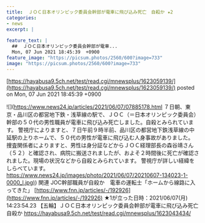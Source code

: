 ```yaml
---
title:  ＪＯＣ日本オリンピック委員会幹部が電車に飛び込み死亡　自殺か ★2  
categories:
- news
excerpt: |
  
feature_text: |
  ##  ＪＯＣ日本オリンピック委員会幹部が電車...
  Mon, 07 Jun 2021 18:45:39  +0900
feature_image: "https://picsum.photos/2560/600?image=733"
image: "https://picsum.photos/2560/600?image=733"
---
```


[https://hayabusa9.5ch.net/test/read.cgi/mnewsplus/1623059139/](https://hayabusa9.5ch.net/test/read.cgi/mnewsplus/1623059139/)
posted on Mon, 07 Jun 2021 18:45:39  +0900

<!--more-->

![](https://www.news24.jp/articles/2021/06/07/07885178.html ７日朝、東京・品川区の都営地下鉄・浅草線の駅で、ＪＯＣ（＝日本オリンピック委員会）幹部の５０代の男性職員が電車に飛び込み死亡しました。自殺とみられています。 警視庁によりますと、７日午前９時半前、品川区の都営地下鉄浅草線の中延駅の上りホームで、５０代の男性が電車に飛び込む人身事故がありました。 捜査関係者によりますと、男性は身分証などからＪＯＣ経理部長の森谷靖さん（５２）と確認され、病院に搬送されましたが、およそ２時間後に死亡が確認されました。現場の状況などから自殺とみられています。 警視庁が詳しい経緯をしらべています。 [https://www.news24.jp/images/photo/2021/06/07/20210607-134023-1-0000_l.jpg)](https://www.news24.jp/images/photo/2021/06/07/20210607-134023-1-0000_l.jpg)) 関連 JOC幹部職員が自殺か　電車の運転士「ホームから線路に入ってきた」 [https://www.fnn.jp/articles/-/192926](https://www.fnn.jp/articles/-/192926) ★1が立った日時：2021/06/07(月) 14:23:54.23 【五輪】ＪＯＣ日本オリンピック委員会幹部が電車に飛び込み死亡　自殺か https://hayabusa9.5ch.net/test/read.cgi/mnewsplus/1623043434/
